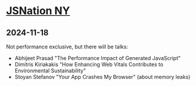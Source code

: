 # [JSNation NY](https://jsnation.us/)
      
## 2024-11-18
      
Not performance exclusive, but there will be talks:

* Abhijeet Prasad "The Performance Impact of Generated JavaScript"
* Dimitris Kiriakakis "How Enhancing Web Vitals Contributes to Environmental Sustainability"
* Stoyan Stefanov "Your App Crashes My Browser" (about memory leaks)
